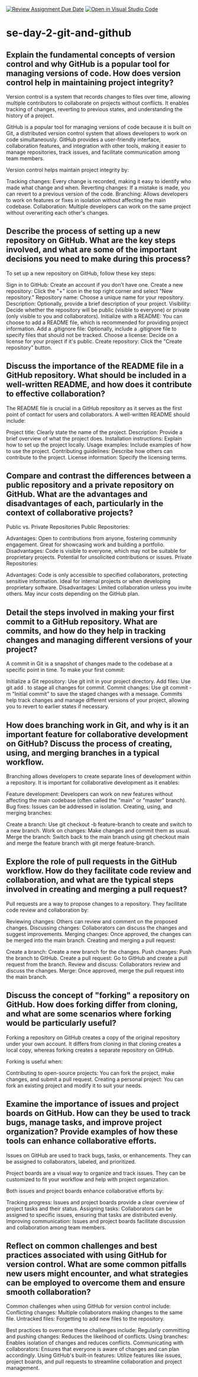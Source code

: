 [![Review Assignment Due Date](https://classroom.github.com/assets/deadline-readme-button-22041afd0340ce965d47ae6ef1cefeee28c7c493a6346c4f15d667ab976d596c.svg)](https://classroom.github.com/a/8wgCKhpZ)
[![Open in Visual Studio Code](https://classroom.github.com/assets/open-in-vscode-2e0aaae1b6195c2367325f4f02e2d04e9abb55f0b24a779b69b11b9e10269abc.svg)](https://classroom.github.com/online_ide?assignment_repo_id=16961218&assignment_repo_type=AssignmentRepo)
# se-day-2-git-and-github
## Explain the fundamental concepts of version control and why GitHub is a popular tool for managing versions of code. How does version control help in maintaining project integrity?
Version control is a system that records changes to files over time, allowing multiple contributors to collaborate on projects without conflicts. It enables tracking of changes, reverting to previous states, and understanding the history of a project.

GitHub is a popular tool for managing versions of code because it is built on Git, a distributed version control system that allows developers to work on code simultaneously. GitHub provides a user-friendly interface, collaboration features, and integration with other tools, making it easier to manage repositories, track issues, and facilitate communication among team members.

Version control helps maintain project integrity by:

Tracking changes: Every change is recorded, making it easy to identify who made what change and when.
Reverting changes: If a mistake is made, you can revert to a previous version of the code.
Branching: Allows developers to work on features or fixes in isolation without affecting the main codebase.
Collaboration: Multiple developers can work on the same project without overwriting each other's changes.

## Describe the process of setting up a new repository on GitHub. What are the key steps involved, and what are some of the important decisions you need to make during this process?
To set up a new repository on GitHub, follow these key steps:

Sign in to GitHub: Create an account if you don’t have one.
Create a new repository: Click the "+" icon in the top right corner and select "New repository."
Repository name: Choose a unique name for your repository.
Description: Optionally, provide a brief description of your project.
Visibility: Decide whether the repository will be public (visible to everyone) or private (only visible to you and collaborators).
Initialize with a README: You can choose to add a README file, which is recommended for providing project information.
Add a .gitignore file: Optionally, include a .gitignore file to specify files that should not be tracked.
Choose a license: Decide on a license for your project if it's public.
Create repository: Click the "Create repository" button.

## Discuss the importance of the README file in a GitHub repository. What should be included in a well-written README, and how does it contribute to effective collaboration?
The README file is crucial in a GitHub repository as it serves as the first point of contact for users and collaborators. A well-written README should include:

Project title: Clearly state the name of the project.
Description: Provide a brief overview of what the project does.
Installation instructions: Explain how to set up the project locally.
Usage examples: Include examples of how to use the project.
Contributing guidelines: Describe how others can contribute to the project.
License information: Specify the licensing terms.

## Compare and contrast the differences between a public repository and a private repository on GitHub. What are the advantages and disadvantages of each, particularly in the context of collaborative projects?
Public vs. Private Repositories
Public Repositories:

Advantages:
Open to contributions from anyone, fostering community engagement.
Great for showcasing work and building a portfolio.
Disadvantages:
Code is visible to everyone, which may not be suitable for proprietary projects.
Potential for unsolicited contributions or issues.
Private Repositories:

Advantages:
Code is only accessible to specified collaborators, protecting sensitive information.
Ideal for internal projects or when developing proprietary software.
Disadvantages:
Limited collaboration unless you invite others.
May incur costs depending on the GitHub plan.
## Detail the steps involved in making your first commit to a GitHub repository. What are commits, and how do they help in tracking changes and managing different versions of your project?
A commit in Git is a snapshot of changes made to the codebase at a specific point in time. To make your first commit:

Initialize a Git repository: Use git init in your project directory.
Add files: Use git add . to stage all changes for commit.
Commit changes: Use git commit -m "Initial commit" to save the staged changes with a message.
Commits help track changes and manage different versions of your project, allowing you to revert to earlier states if necessary.

## How does branching work in Git, and why is it an important feature for collaborative development on GitHub? Discuss the process of creating, using, and merging branches in a typical workflow.
Branching allows developers to create separate lines of development within a repository. It is important for collaborative development as it enables:

Feature development: Developers can work on new features without affecting the main codebase (often called the "main" or "master" branch).
Bug fixes: Issues can be addressed in isolation.
Creating, using, and merging branches:

Create a branch: Use git checkout -b feature-branch to create and switch to a new branch.
Work on changes: Make changes and commit them as usual.
Merge the branch: Switch back to the main branch using git checkout main and merge the feature branch with git merge feature-branch.

## Explore the role of pull requests in the GitHub workflow. How do they facilitate code review and collaboration, and what are the typical steps involved in creating and merging a pull request?
Pull requests are a way to propose changes to a repository. They facilitate code review and collaboration by:

Reviewing changes: Others can review and comment on the proposed changes.
Discussing changes: Collaborators can discuss the changes and suggest improvements.
Merging changes: Once approved, the changes can be merged into the main branch.
Creating and merging a pull request:

Create a branch: Create a new branch for the changes.
Push changes: Push the branch to GitHub.
Create a pull request: Go to GitHub and create a pull request from the branch.
Review and discuss: Collaborators review and discuss the changes.
Merge: Once approved, merge the pull request into the main branch.

## Discuss the concept of "forking" a repository on GitHub. How does forking differ from cloning, and what are some scenarios where forking would be particularly useful?
Forking a repository on GitHub creates a copy of the original repository under your own account. It differs from cloning in that cloning creates a local copy, whereas forking creates a separate repository on GitHub.

Forking is useful when:

Contributing to open-source projects: You can fork the project, make changes, and submit a pull request.
Creating a personal project: You can fork an existing project and modify it to suit your needs.

## Examine the importance of issues and project boards on GitHub. How can they be used to track bugs, manage tasks, and improve project organization? Provide examples of how these tools can enhance collaborative efforts.
Issues on GitHub are used to track bugs, tasks, or enhancements. They can be assigned to collaborators, labeled, and prioritized.

Project boards are a visual way to organize and track issues. They can be customized to fit your workflow and help with project organization.

Both issues and project boards enhance collaborative efforts by:

Tracking progress: Issues and project boards provide a clear overview of project tasks and their status.
Assigning tasks: Collaborators can be assigned to specific issues, ensuring that tasks are distributed evenly.
Improving communication: Issues and project boards facilitate discussion and collaboration among team members.


## Reflect on common challenges and best practices associated with using GitHub for version control. What are some common pitfalls new users might encounter, and what strategies can be employed to overcome them and ensure smooth collaboration?
Common challenges when using GitHub for version control include:
Conflicting changes: Multiple collaborators making changes to the same file.
Untracked files: Forgetting to add new files to the repository.

Best practices to overcome these challenges include:
Regularly committing and pushing changes: Reduces the likelihood of conflicts.
Using branches: Enables isolation of changes and reduces conflicts.
Communicating with collaborators: Ensures that everyone is aware of changes and can plan accordingly.
Using GitHub's built-in features: Utilize features like issues, project boards, and pull requests to streamline collaboration and project management.
